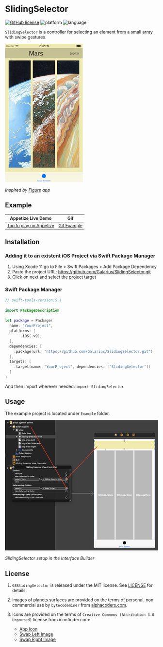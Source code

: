 # SlidingSelector

[![GitHub license](https://img.shields.io/github/license/galarius/GSSlidingSelector.svg)](https://github.com/galarius/GSSlidingSelector/blob/master/LICENSE)
![platform](https://img.shields.io/badge/platform-ios-lightgrey.svg)
![language](https://img.shields.io/badge/language-swift-orange.svg)

`SlidingSelector` is a controller for selecting an element from a small array with swipe gestures.

![](assets/screen.png)

*Inspired by [Figure](https://itunes.apple.com/us/app/figure-make-music-beats/id511269223) app*

## Example

| Appetize Live Demo | Gif |
| --- |--- |
| [Tap to play on Appetize](https://appetize.io/app/5uv9qzk6n1z6qut4f82x5rht80?device=iphonexsmax&scale=75&orientation=portrait&osVersion=12.1&deviceColor=black) | [Gif Example](assets/example.gif) |

## Installation

### Adding it to an existent iOS Project via Swift Package Manager

1. Using Xcode 11 go to File > Swift Packages > Add Package Dependency
2. Paste the project URL: https://github.com/Galarius/SlidingSelector.git
3. Click on next and select the project target

### Swift Package Manager

```swift
// swift-tools-version:5.1

import PackageDescription

let package = Package(
  name: "YourProject",
  platforms: [
       .iOS(.v9),
  ],
  dependencies: [
    .package(url: "https://github.com/Galarius/SlidingSelector.git")
  ],
  targets: [
    .target(name: "YourProject", dependencies: ["SlidingSelector"])
  ]
)
```

And then import wherever needed: `import SlidingSelector`

## Usage

The example project is located under `Example` folder.

![](./assets/setup.png)

*SlidingSelector setup in the Interface Builder*

## License

1. `GSSlidingSelector` is released under the MIT license. See [LICENSE](https://github.com/galarius/GSSlidingSelector/blob/master/LICENSE) for details.

2. Images of planets surfaces are provided on the terms of personal, non commercial use by `bytecodeminer` from [alphacoders.com](https://wall.alphacoders.com/big.php?i=725422).

3. Icons are provided on the terms of `Creative Commons (Attribution 3.0 Unported)` license from iconfinder.com: 
    * [App Icon](https://www.iconfinder.com/icons/2119346/scientific_solar_system_icon)
    * [Swap Left Image](https://www.iconfinder.com/icons/329395/finger_gesture_hand_left_one_swipe_icon)
    * [Swap Right Image](https://www.iconfinder.com/icons/329394/finger_gesture_hand_one_right_swipe_icon)